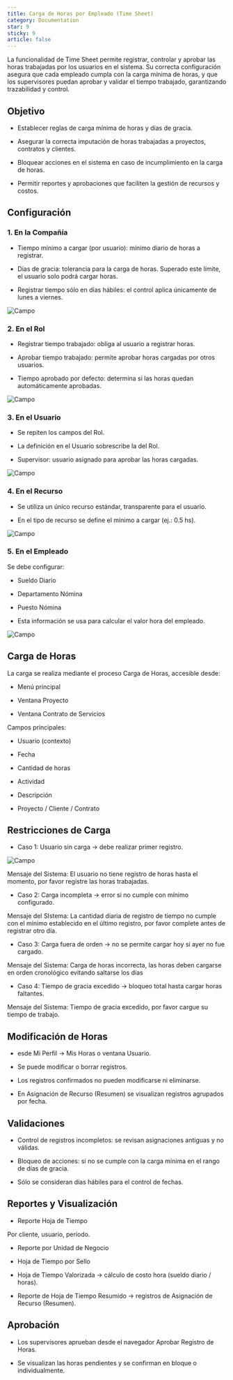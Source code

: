 ```yaml
---
title: Carga de Horas por Empleado (Time Sheet)
category: Documentation
star: 9
sticky: 9
article: false
---
```


La funcionalidad de Time Sheet permite registrar, controlar y aprobar las horas trabajadas por los usuarios en el sistema. Su correcta configuración asegura que cada empleado cumpla con la carga mínima de horas, y que los supervisores puedan aprobar y validar el tiempo trabajado, garantizando trazabilidad y control.

## Objetivo

* Establecer reglas de carga mínima de horas y días de gracia.

* Asegurar la correcta imputación de horas trabajadas a proyectos, contratos y clientes.

* Bloquear acciones en el sistema en caso de incumplimiento en la carga de horas.

* Permitir reportes y aprobaciones que faciliten la gestión de recursos y costos.

## Configuración

### 1. En la Compañía

- Tiempo mínimo a cargar (por usuario): mínimo diario de horas a registrar.

- Días de gracia: tolerancia para la carga de horas. Superado este límite, el usuario solo podrá cargar horas.

- Registrar tiempo sólo en días hábiles: el control aplica únicamente de lunes a viernes.

![Campo](/assets/img/docs/human-management/hum-human-image41.png)

### 2. En el Rol

- Registrar tiempo trabajado: obliga al usuario a registrar horas.

- Aprobar tiempo trabajado: permite aprobar horas cargadas por otros usuarios.

- Tiempo aprobado por defecto: determina si las horas quedan automáticamente aprobadas.

![Campo](/assets/img/docs/human-management/hum-human-image42.png)

### 3. En el Usuario

- Se repiten los campos del Rol.

- La definición en el Usuario sobrescribe la del Rol.

- Supervisor: usuario asignado para aprobar las horas cargadas.

![Campo](/assets/img/docs/human-management/hum-human-image43.png)

### 4. En el Recurso

- Se utiliza un único recurso estándar, transparente para el usuario.

- En el tipo de recurso se define el mínimo a cargar (ej.: 0.5 hs).

![Campo](/assets/img/docs/human-management/hum-human-image44.png)

### 5. En el Empleado

Se debe configurar:

- Sueldo Diario

- Departamento Nómina

- Puesto Nómina

- Esta información se usa para calcular el valor hora del empleado.

![Campo](/assets/img/docs/human-management/hum-human-image45.png)

## Carga de Horas

La carga se realiza mediante el proceso Carga de Horas, accesible desde:

- Menú principal

- Ventana Proyecto

- Ventana Contrato de Servicios

Campos principales:

- Usuario (contexto)

- Fecha

- Cantidad de horas

- Actividad

- Descripción

- Proyecto / Cliente / Contrato

## Restricciones de Carga

- Caso 1: Usuario sin carga → debe realizar primer registro.

![Campo](/assets/img/docs/human-management/hum-human-image46.png)

Mensaje del Sistema: El usuario no tiene registro de horas hasta el momento, por favor registre las horas trabajadas.

- Caso 2: Carga incompleta → error si no cumple con mínimo configurado.

Mensaje del SIstema: La cantidad diaria de registro de tiempo no cumple con el mínimo establecido en el último registro, por favor complete antes de registrar otro día.

- Caso 3: Carga fuera de orden → no se permite cargar hoy si ayer no fue cargado.

Mensaje del Sistema: Carga de horas incorrecta, las horas deben cargarse en orden cronológico evitando saltarse los días

- Caso 4: Tiempo de gracia excedido → bloqueo total hasta cargar horas faltantes.

Mensaje del Sistema: Tiempo de gracia excedido, por favor cargue su tiempo de trabajo.

## Modificación de Horas

- esde Mi Perfil → Mis Horas o ventana Usuario.

- Se puede modificar o borrar registros.

- Los registros confirmados no pueden modificarse ni eliminarse.

- En Asignación de Recurso (Resumen) se visualizan registros agrupados por fecha.

## Validaciones

- Control de registros incompletos: se revisan asignaciones antiguas y no válidas.

- Bloqueo de acciones: si no se cumple con la carga mínima en el rango de días de gracia.

- Sólo se consideran días hábiles para el control de fechas.

## Reportes y Visualización

- Reporte Hoja de Tiempo

 Por cliente, usuario, período.

- Reporte por Unidad de Negocio

- Hoja de Tiempo por Sello

- Hoja de Tiempo Valorizada → cálculo de costo hora (sueldo diario / horas).

- Reporte de Hoja de Tiempo Resumido → registros de Asignación de Recurso (Resumen).

## Aprobación

- Los supervisores aprueban desde el navegador Aprobar Registro de Horas.

- Se visualizan las horas pendientes y se confirman en bloque o individualmente.